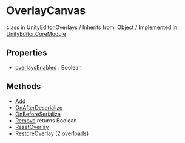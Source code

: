 # OverlayCanvas
class in UnityEditor.Overlays
 / Inherits from: <a href="https://docs.unity3d.com/6000.0/Documentation/ScriptReference/Object.html">Object</a> / Implemented in: <a href="https://docs.unity3d.com/6000.0/Documentation/ScriptReference/UnityEditor.CoreModule.html">UnityEditor.CoreModule</a>
## Properties
- <a href="https://docs.unity3d.com/6000.0/Documentation/ScriptReference/OverlayCanvas-overlaysEnabled.html">overlaysEnabled</a> : Boolean
## Methods
- <a href="https://docs.unity3d.com/6000.0/Documentation/ScriptReference/OverlayCanvas.Add.html">Add</a>
- <a href="https://docs.unity3d.com/6000.0/Documentation/ScriptReference/OverlayCanvas.OnAfterDeserialize.html">OnAfterDeserialize</a>
- <a href="https://docs.unity3d.com/6000.0/Documentation/ScriptReference/OverlayCanvas.OnBeforeSerialize.html">OnBeforeSerialize</a>
- <a href="https://docs.unity3d.com/6000.0/Documentation/ScriptReference/OverlayCanvas.Remove.html">Remove</a> returns Boolean
- <a href="https://docs.unity3d.com/6000.0/Documentation/ScriptReference/OverlayCanvas.ResetOverlay.html">ResetOverlay</a>
- <a href="https://docs.unity3d.com/6000.0/Documentation/ScriptReference/OverlayCanvas.RestoreOverlay.html">RestoreOverlay</a> (2 overloads)
